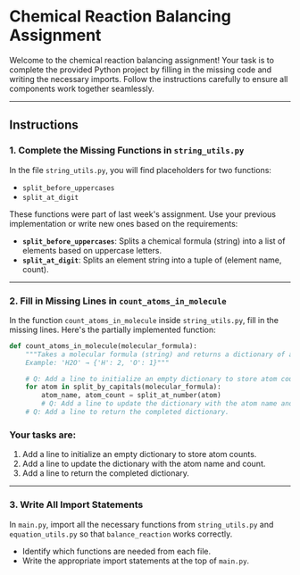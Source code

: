 # Chemical Reaction Balancing Assignment

Welcome to the chemical reaction balancing assignment! Your task is to complete the provided Python project by filling in the missing code and writing the necessary imports. Follow the instructions carefully to ensure all components work together seamlessly.

---

## Instructions

### 1. Complete the Missing Functions in `string_utils.py`
In the file `string_utils.py`, you will find placeholders for two functions:  
- `split_before_uppercases`  
- `split_at_digit`  

These functions were part of last week's assignment. Use your previous implementation or write new ones based on the requirements:  
- **`split_before_uppercases`**: Splits a chemical formula (string) into a list of elements based on uppercase letters.  
- **`split_at_digit`**: Splits an element string into a tuple of (element name, count).  

---

### 2. Fill in Missing Lines in `count_atoms_in_molecule`
In the function `count_atoms_in_molecule` inside `string_utils.py`, fill in the missing lines. Here's the partially implemented function:

```python
def count_atoms_in_molecule(molecular_formula):
    """Takes a molecular formula (string) and returns a dictionary of atom counts.  
    Example: 'H2O' → {'H': 2, 'O': 1}"""

    # Q: Add a line to initialize an empty dictionary to store atom counts.
    for atom in split_by_capitals(molecular_formula):
        atom_name, atom_count = split_at_number(atom)
        # Q: Add a line to update the dictionary with the atom name and count.  
    # Q: Add a line to return the completed dictionary.  
```

### Your tasks are:

1. Add a line to initialize an empty dictionary to store atom counts.  
2. Add a line to update the dictionary with the atom name and count.  
3. Add a line to return the completed dictionary.  

---

### 3. Write All Import Statements
In `main.py`, import all the necessary functions from `string_utils.py` and `equation_utils.py` so that `balance_reaction` works correctly.

- Identify which functions are needed from each file.  
- Write the appropriate import statements at the top of `main.py`.  

